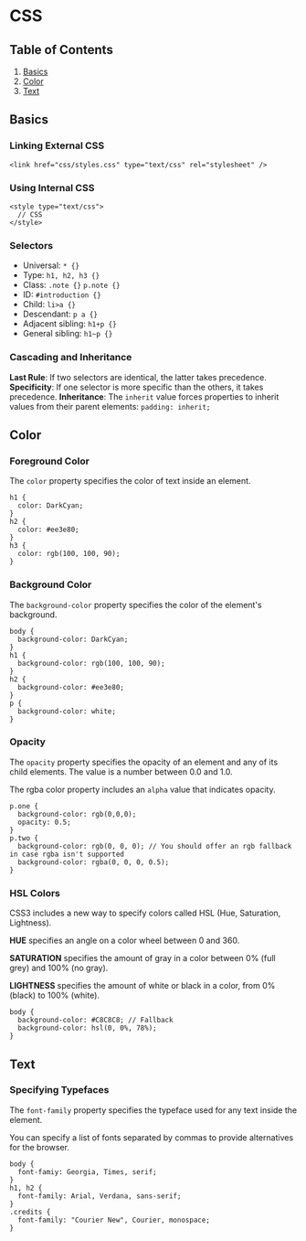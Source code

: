 # CSS

## Table of Contents
1. [Basics](#basics)
2. [Color](#color)
3. [Text](#text)

## Basics <a name="basics"></a>

### Linking External CSS

```
<link href="css/styles.css" type="text/css" rel="stylesheet" />
```

### Using Internal CSS

```
<style type="text/css">
  // CSS
</style>
```

### Selectors

* Universal: `* {}`
* Type: `h1, h2, h3 {}`
* Class: `.note {}` `p.note {}`
* ID: `#introduction {}`
* Child: `li>a {}`
* Descendant: `p a {}`
* Adjacent sibling: `h1+p {}`
* General sibling: `h1~p {}`

### Cascading and Inheritance

**Last Rule**: If two selectors are identical, the latter takes precedence.
**Specificity**: If one selector is more specific than the others, it takes precedence.
**Inheritance**: The `inherit` value forces properties to inherit values from their parent elements: `padding: inherit;`

## Color <a name="color"></a>

### Foreground Color

The `color` property specifies the color of text inside an element.

```
h1 {
  color: DarkCyan;
}
h2 {
  color: #ee3e80;
}
h3 {
  color: rgb(100, 100, 90);
}
```

### Background Color

The `background-color` property specifies the color of the element's background.

```
body {
  background-color: DarkCyan;
}
h1 {
  background-color: rgb(100, 100, 90);
}
h2 {
  background-color: #ee3e80;
}
p {
  background-color: white;
}
```
### Opacity

The `opacity` property specifies the opacity of an element and any of its child elements. The value is a number between 0.0 and 1.0.

The rgba color property includes an `alpha` value that indicates opacity.

```
p.one {
  background-color: rgb(0,0,0);
  opacity: 0.5;
}
p.two {
  background-color: rgb(0, 0, 0); // You should offer an rgb fallback in case rgba isn't supported
  background-color: rgba(0, 0, 0, 0.5);
}
```

### HSL Colors

CSS3 includes a new way to specify colors called HSL (Hue, Saturation, Lightness).

**HUE** specifies an angle on a color wheel between 0 and 360.

**SATURATION** specifies the amount of gray in a color between 0% (full grey) and 100% (no gray).

**LIGHTNESS** specifies the amount of white or black in a color, from 0% (black) to 100% (white).

```
body {
  background-color: #C8C8C8; // Fallback
  background-color: hsl(0, 0%, 78%);
}
```

## Text <a name="text"></a>

### Specifying Typefaces

The `font-family` property specifies the typeface used for any text inside the element.

You can specify a list of fonts separated by commas to provide alternatives for the browser.

```
body {
  font-famiy: Georgia, Times, serif;
}
h1, h2 {
  font-family: Arial, Verdana, sans-serif;
}
.credits {
  font-family: "Courier New", Courier, monospace;
}
```
